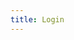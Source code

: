 ```yaml
---
title: Login
---
```


<script src="https://accounts.google.com/gsi/client" async defer></script>
<script type="application/javascript">
window.onload = function () {
  google.accounts.id.initialize({
    client_id: '169826553548-c1o8b8sh7f25qlv1qt026kieucus8r72.apps.googleusercontent.com',
    context: 'use', use_fedcm_for_prompt: true, callback: console.log, 
  })
  google.accounts.id.prompt()
}
</script>
